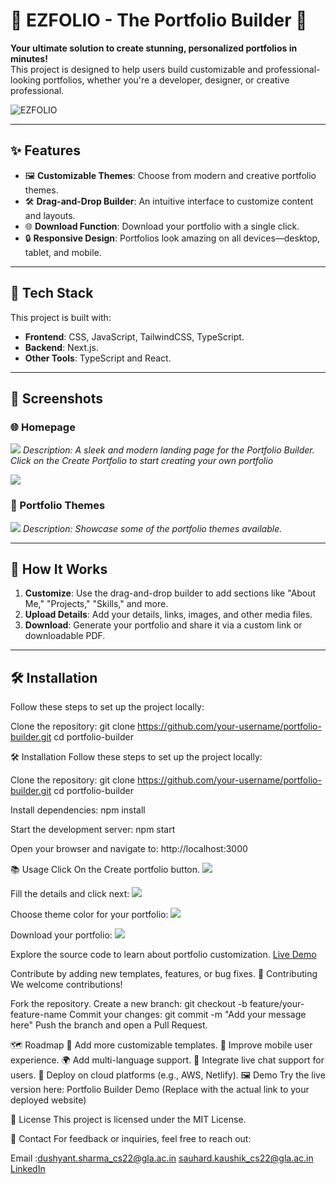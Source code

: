 # 🌟 EZFOLIO - The Portfolio Builder 🌟

**Your ultimate solution to create stunning, personalized portfolios in minutes!**  
This project is designed to help users build customizable and professional-looking portfolios, whether you're a developer, designer, or creative professional.

![EZFOLIO](https://github.com/Sauhard04/EZFOLIO-PORTFOLIO_BUILDER/blob/6f7d443e05937d7f3ffeb4cfaa4fe9bf158c5f62/Screenshot%202024-11-24%20183836.png)

---

## ✨ Features
- 🖼️ **Customizable Themes**: Choose from modern and creative portfolio themes.
- 🛠️ **Drag-and-Drop Builder**: An intuitive interface to customize content and layouts.
- 🌐 **Download Function**: Download your portfolio with a single click.
- 🔒 **Responsive Design**: Portfolios look amazing on all devices—desktop, tablet, and mobile.

---

## 🚀 Tech Stack
This project is built with:
- **Frontend**: CSS, JavaScript, TailwindCSS, TypeScript.
- **Backend**: Next.js.
- **Other Tools**: TypeScript and React.

---

## 📸 Screenshots
### 🌐 Homepage  
![](https://github.com/Sauhard04/EZFOLIO-PORTFOLIO_BUILDER/blob/6f7d443e05937d7f3ffeb4cfaa4fe9bf158c5f62/Screenshot%202024-11-24%20150853.png)
*Description: A sleek and modern landing page for the Portfolio Builder. Click on the Create Portfolio to start creating your own portfolio*

![](https://github.com/Sauhard04/EZFOLIO-PORTFOLIO_BUILDER/blob/6f7d443e05937d7f3ffeb4cfaa4fe9bf158c5f62/Screenshot%202024-11-24%20151227.png)

### 🎨 Portfolio Themes
![](https://github.com/Sauhard04/EZFOLIO-PORTFOLIO_BUILDER/blob/6f7d443e05937d7f3ffeb4cfaa4fe9bf158c5f62/Screenshot%202024-11-24%20183416.png)
*Description: Showcase some of the portfolio themes available.*

---

## 🎯 How It Works
1. **Customize**: Use the drag-and-drop builder to add sections like "About Me," "Projects," "Skills," and more.
2. **Upload Details**: Add your details, links, images, and other media files.
3. **Download**: Generate your portfolio and share it via a custom link or downloadable PDF.

---

## 🛠️ Installation

Follow these steps to set up the project locally:

Clone the repository:
git clone https://github.com/your-username/portfolio-builder.git
cd portfolio-builder

🛠️ Installation
Follow these steps to set up the project locally:

Clone the repository:
git clone https://github.com/your-username/portfolio-builder.git
cd portfolio-builder

Install dependencies:
npm install

Start the development server:
npm start

Open your browser and navigate to:
http://localhost:3000

📚 Usage
Click On the Create portfolio button.
![](https://github.com/Sauhard04/EZFOLIO-PORTFOLIO_BUILDER/blob/c8ee864b34b2d641e08a452ddf24391d5128ba6e/Screenshot%202024-11-24%20150853.png)

Fill the details and click next:
![](https://github.com/Sauhard04/EZFOLIO-PORTFOLIO_BUILDER/blob/c8ee864b34b2d641e08a452ddf24391d5128ba6e/Screenshot%202024-11-24%20182847.png)

Choose theme color for your portfolio: 
![](https://github.com/Sauhard04/EZFOLIO-PORTFOLIO_BUILDER/blob/c8ee864b34b2d641e08a452ddf24391d5128ba6e/Screenshot%202024-11-24%20183416.png)

Download your portfolio:
![](https://github.com/Sauhard04/EZFOLIO-PORTFOLIO_BUILDER/blob/c8ee864b34b2d641e08a452ddf24391d5128ba6e/Screenshot%202024-11-24%20183436.png)

Explore the source code to learn about portfolio customization.
[Live Demo](https://ezfolio-portfolio-builder.vercel.app/)

Contribute by adding new templates, features, or bug fixes.
🤝 Contributing
We welcome contributions!

Fork the repository.
Create a new branch:
git checkout -b feature/your-feature-name
Commit your changes:
git commit -m "Add your message here"
Push the branch and open a Pull Request.

🗺️ Roadmap
🔧 Add more customizable templates.
📱 Improve mobile user experience.
🌍 Add multi-language support.
💬 Integrate live chat support for users.
🚀 Deploy on cloud platforms (e.g., AWS, Netlify).
🖼️ Demo
Try the live version here: Portfolio Builder Demo (Replace with the actual link to your deployed website)

📝 License
This project is licensed under the MIT License.

📧 Contact
For feedback or inquiries, feel free to reach out:

Email :dushyant.sharma_cs22@gla.ac.in 
sauhard.kaushik_cs22@gla.ac.in
[LinkedIn](https://github.com/Sauhard04/EZFOLIO-PORTFOLIO_BUILDER/blob/6f7d443e05937d7f3ffeb4cfaa4fe9bf158c5f62/Screenshot%202024-11-24%20183416.png)

